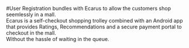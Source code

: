 #User Registration bundles with Ecarus to allow the customers shop seemlessly in a mall.<br/>
Ecarus is a self-checkout shopping trolley combined with an Android app that provides Ratings, Recommendations and a secure payment portal to checkout in the mall.<br/>
Without the hassle of waiting in the queue.

